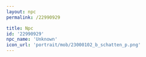 ```yaml
---
layout: npc
permalink: /22990929

title: Npc
id: '22990929'
npc_name: 'Unknown'
icon_url: 'portrait/mob/23000102_b_schatten_p.png'
---
```

